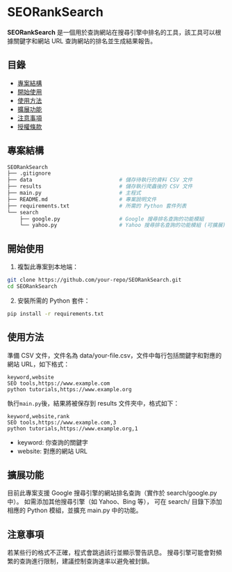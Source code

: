 # SEORankSearch

**SEORankSearch** 是一個用於查詢網站在搜尋引擎中排名的工具，該工具可以根據關鍵字和網站 URL 查詢網站的排名並生成結果報告。

## 目錄
- [專案結構](#專案結構)
- [開始使用](#開始使用)
- [使用方法](#使用方法)
- [擴展功能](#擴展功能)
- [注意事項](#注意事項)
- [授權條款](#license)

## 專案結構

```bash
SEORankSearch
├── .gitignore
├── data                            # 儲存待執行的資料 CSV 文件
├── results                         # 儲存執行爬蟲後的 CSV 文件
├── main.py                         # 主程式
├── README.md                       # 專案說明文件
├── requirements.txt                # 所需的 Python 套件列表
└── search
    ├── google.py                   # Google 搜尋排名查詢的功能模組
    └── yahoo.py                    # Yahoo 搜尋排名查詢的功能模組 (可擴展)
```


## 開始使用

1. 複製此專案到本地端：

```bash
git clone https://github.com/your-repo/SEORankSearch.git
cd SEORankSearch
```

2. 安裝所需的 Python 套件：

```bash
pip install -r requirements.txt
```

## 使用方法
準備 CSV 文件，文件名為 data/your-file.csv，文件中每行包括關鍵字和對應的網站 URL，如下格式：

```csv
keyword,website
SEO tools,https://www.example.com
python tutorials,https://www.example.org
```

執行`main.py`後，結果將被保存到 results 文件夾中，格式如下：

```csv
keyword,website,rank
SEO tools,https://www.example.com,3
python tutorials,https://www.example.org,1
```

- keyword: 你查詢的關鍵字
- website: 對應的網站 URL

## 擴展功能
目前此專案支援 Google 搜尋引擎的網站排名查詢（實作於 search/google.py 中）。
如需添加其他搜尋引擎（如 Yahoo、Bing 等），
可在 search/ 目錄下添加相應的 Python 模組，並擴充 main.py 中的功能。

## 注意事項
若某些行的格式不正確，程式會跳過該行並顯示警告訊息。
搜尋引擎可能會對頻繁的查詢進行限制，建議控制查詢速率以避免被封鎖。